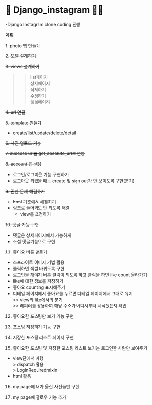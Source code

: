  <h1>📱 Django_instagram 👩‍💻</h1>

-Django Instagram clone coding 진행

<b>계획</b>

~~1. photo 앱 만들기~~

~~2. 모델 설계하기~~

~~3. views 설계하기~~
>> list페이지   
>> 상세페이지   
>> 삭제하기   
>> 수정하기   
>>  생성페이지   
 
~~4. url 연결~~

~~5. template 만들기~~ 
   * create/list/update/delete/detail
   
~~6. 사진 업로드 기능~~  

~~7. success url을 get_absolute_url로 연동~~

~~8. account 앱 생성~~
  * 로그인/로그아웃 기능 구현하기
  * 로그아웃 되었을 때는 create 및 sign out가 안 보이도록 구현(분기)  
 
~~9. 권한 문제 해결하기~~
   * html 기준에서 해결하기   
   * 링크로 들어와도 안 되도록 해결       
       + view를 조정하기   
    
~~10. 댓글 기능 구현~~
   * 댓글은 상세페이지에서 가능하게   
   * 소셜 댓글기능으로 구현      
 
11. 좋아요 버튼 만들기   
   * 스프라이트 이미지 기법 활용         
   * 클릭하면 색깔 바뀌도록 구현      
   * 로그인을 해야지 버튼 클릭이 되도록 하고 클릭을 하면 like count 올라가기   
   * like에 대한 정보를 저장하기   
   *  좋아요 counting 표시해주기   
   *  디테일 페이지에서 좋아요를 누르면 디테일 페이지에서 그대로 유지      
    >> view와 like에서의 분기   
    >> 레퍼러를 활용하여 해당 주소가 어디서부터 시작됬는지 확인      
    
12. 좋아요한 포스팅만 보기 기능 구현      

13. 포스팅 저장하기 기능 구현      

14. 저장한 포스팅 리스트 페이지 구현   

15. 좋아요한 포스팅 및 저장한 포스팅 리스트 보기는 로그인한 사람만 보여주기   
   *  view단에서 시행   
    > dispatch 활용   
    > LoginRequiredmixin   
   * html 활용   
 
16. my page에 내가 올린 사진들만 구현   

17. my page에 팔로우 기능 추가      
